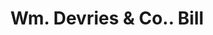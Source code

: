 ---
doi: 10.7916/D8J404KN
date_other: '1870'
date_other_textual: 1870-1879
form: printed ephemera
genre:
- Invoices
name:
- Wm. Devries & Co.
object_in_context_url: https://biggert.cul.columbia.edu/items/view/ave_biggert_00567
subject_hierarchical_geographic:
- Baltimore, Maryland, United States
subject_name:
- Wm. Devries & Co.
title: Wm. Devries & Co.. Bill
sort_title: Wm. Devries & Co.. Bill
call_number: ave_biggert_00567
coordinates:
- 39.28333333333333,-76.61666666666666
pid: ave_biggert_00567
identifiers: ave_biggert_00567
thumbnail: https://derivativo-1.library.columbia.edu/iiif/2/ldpd:343681/full/!256,256/0/native.jpg
permalink: /biggert/ave_biggert_00567/
layout: iiif-image-page
---